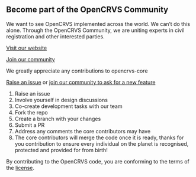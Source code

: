 <!-- START doctoc generated TOC please keep comment here to allow auto update -->
<!-- DON'T EDIT THIS SECTION, INSTEAD RE-RUN doctoc TO UPDATE -->

## Become part of the OpenCRVS Community

We want to see OpenCRVS implemented across the world. We can’t do this alone. Through the OpenCRVS Community, we are uniting experts in civil registration and other interested parties.

[Visit our website](https://www.opencrvs.org)

[Join our community](https://community.opencrvs.org)

We greatly appreciate any contributions to opencrvs-core

<a href="https://github.com/opencrvs/opencrvs-core/issues">Raise an issue</a> or <a href="https://community.opencrvs.org">join our community to ask for a new feature</a>

1. Raise an issue
2. Involve yourself in design discussions
3. Co-create development tasks with our team
4. Fork the repo
5. Create a branch with your changes
6. Submit a PR
7. Address any comments the core contributors may have
8. The core contributors will merge the code once it is ready, thanks for you contribution to ensure every individual on the planet is recognised, protected and provided for from birth!

By contributing to the OpenCRVS code, you are conforming to the terms of the [license](https://www.opencrvs.org/license).
